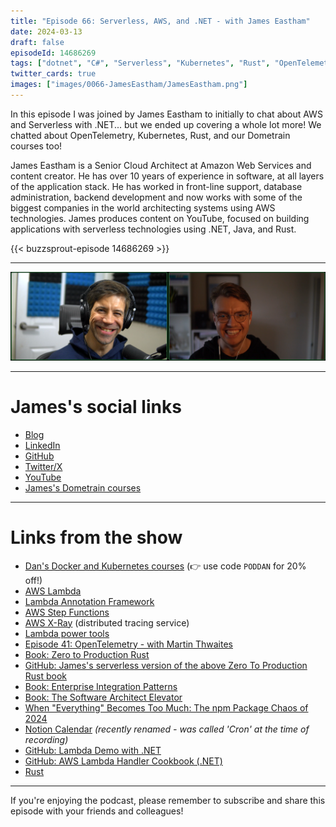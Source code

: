 ```yaml
---
title: "Episode 66: Serverless, AWS, and .NET - with James Eastham"
date: 2024-03-13
draft: false
episodeId: 14686269
tags: ["dotnet", "C#", "Serverless", "Kubernetes", "Rust", "OpenTelemetry"]
twitter_cards: true
images: ["images/0066-JamesEastham/JamesEastham.png"]
---
```


In this episode I was joined by James Eastham to initially to chat about AWS and Serverless with .NET... but we ended up covering a whole lot more! We chatted about OpenTelemetry, Kubernetes, Rust, and our Dometrain courses too!

James Eastham is a Senior Cloud Architect at Amazon Web Services and content creator. He has over 10 years of experience in software, at all layers of the application stack.
He has worked in front-line support, database administration, backend development and now works with some of the biggest companies in the world architecting systems using AWS technologies.
James produces content on YouTube, focused on building applications with serverless technologies using .NET, Java, and Rust.

{{< buzzsprout-episode 14686269 >}}

---

![](/images/0066-JamesEastham/Screenshot.png)

---

# James's social links

* [Blog](https://jameseastham.co.uk/)
* [LinkedIn](https://www.linkedin.com/in/james-eastham/)
* [GitHub](https://github.com/jeastham1993)
* [Twitter/X](https://twitter.com/plantpowerjames)
* [YouTube](https://www.youtube.com/@serverlessjames)
* [James's Dometrain courses](https://dometrain.com/author/james-eastham/)

---

# Links from the show

* [Dan's Docker and Kubernetes courses](https://dometrain.com/author/dan-clarke/) (👉 use code `PODDAN` for 20% off!)
* [AWS Lambda](https://aws.amazon.com/lambda/)
* [Lambda Annotation Framework](https://github.com/aws/aws-lambda-dotnet/blob/master/Libraries/src/Amazon.Lambda.Annotations/README.md)
* [AWS Step Functions](https://aws.amazon.com/step-functions/)
* [AWS X-Ray](https://docs.aws.amazon.com/xray/latest/devguide/aws-xray.html) (distributed tracing service)
* [Lambda power tools](https://docs.powertools.aws.dev/lambda/python/latest/)
* [Episode 41: OpenTelemetry - with Martin Thwaites](https://unhandledexceptionpodcast.com/posts/0041-opentelemetry/)
* [Book: Zero to Production Rust](https://www.zero2prod.com/)
* [GitHub: James's serverless version of the above Zero To Production Rust book](https://github.com/jeastham1993/zero-to-production-rust)
* [Book: Enterprise Integration Patterns](https://www.enterpriseintegrationpatterns.com/)
* [Book: The Software Architect Elevator](https://architectelevator.com/book/)
* [When "Everything" Becomes Too Much: The npm Package Chaos of 2024](https://socket.dev/blog/when-everything-becomes-too-much)
* [Notion Calendar](https://www.notion.so/product/calendar) _(recently renamed - was called 'Cron' at the time of recording)_
* [GitHub: Lambda Demo with .NET](https://github.com/aws-samples/serverless-dotnet-demo/)
* [GitHub: AWS Lambda Handler Cookbook (.NET)](https://github.com/jeastham1993/aws-lambda-dotnet-handler-cookbook)
* [Rust](https://www.rust-lang.org/)

---

If you're enjoying the podcast, please remember to subscribe and share this episode with your friends and colleagues!
